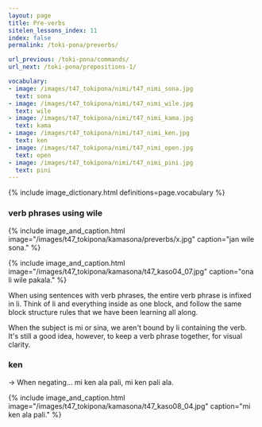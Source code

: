 ```yaml
---
layout: page
title: Pre-verbs
sitelen_lessons_index: 11
index: false
permalink: /toki-pona/preverbs/

url_previous: /toki-pona/commands/
url_next: /toki-pona/prepositions-1/

vocabulary:
- image: /images/t47_tokipona/nimi/t47_nimi_sona.jpg
  text: sona
- image: /images/t47_tokipona/nimi/t47_nimi_wile.jpg
  text: wile
- image: /images/t47_tokipona/nimi/t47_nimi_kama.jpg
  text: kama
- image: /images/t47_tokipona/nimi/t47_nimi_ken.jpg
  text: ken
- image: /images/t47_tokipona/nimi/t47_nimi_open.jpg
  text: open
- image: /images/t47_tokipona/nimi/t47_nimi_pini.jpg
  text: pini
---
```


{% include image_dictionary.html definitions=page.vocabulary %}

### verb phrases using wile

{% include image_and_caption.html image="/images/t47_tokipona/kamasona/preverbs/x.jpg" caption="jan wile sona." %}

{% include image_and_caption.html image="/images/t47_tokipona/kamasona/t47_kaso04_07.jpg" caption="ona li wile pakala." %}

When using sentences with verb phrases, the entire verb phrase is infixed in li. Think of li and everything inside as one block, and follow the same block structure rules that we have been learning all along.

When the subject is mi or sina, we aren't bound by li containing the verb. It's still a good idea, however, to keep a verb phrase together, for visual clarity.

### ken


-> When negating... mi ken ala pali, mi ken pali ala.



{% include image_and_caption.html image="/images/t47_tokipona/kamasona/t47_kaso08_04.jpg" caption="mi ken ala pali." %}

